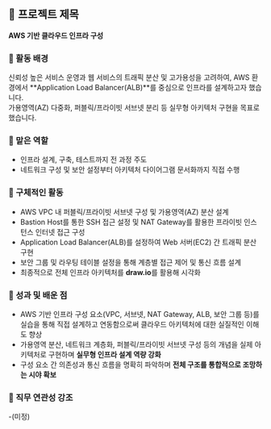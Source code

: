## 📌 프로젝트 제목
**AWS 기반 클라우드 인프라 구성**

### 🔎 활동 배경
신뢰성 높은 서비스 운영과 웹 서비스의 트래픽 분산 및 고가용성을 고려하여, AWS 환경에서 **Application Load Balancer(ALB)**를 중심으로 인프라를 설계하고자 했습니다.  
가용영역(AZ) 다중화, 퍼블릭/프라이빗 서브넷 분리 등 실무형 아키텍처 구현을 목표로 했습니다.


### 🧩 맡은 역할
- 인프라 설계, 구축, 테스트까지 전 과정 주도  
- 네트워크 구성 및 보안 설정부터 아키텍처 다이어그램 문서화까지 직접 수행

### 🔧 구체적인 활동
- AWS VPC 내 퍼블릭/프라이빗 서브넷 구성 및 가용영역(AZ) 분산 설계  
- Bastion Host를 통한 SSH 접근 설정 및 NAT Gateway를 활용한 프라이빗 인스턴스 인터넷 접근 구성  
- Application Load Balancer(ALB)를 설정하여 Web 서버(EC2) 간 트래픽 분산 구현  
- 보안 그룹 및 라우팅 테이블 설정을 통해 계층별 접근 제어 및 통신 흐름 설계  
- 최종적으로 전체 인프라 아키텍처를 **draw.io**를 활용해 시각화

### 🚀 성과 및 배운 점
- AWS 기반 인프라 구성 요소(VPC, 서브넷, NAT Gateway, ALB, 보안 그룹 등)를 실습을 통해 직접 설계하고 연동함으로써 클라우드 아키텍처에 대한 실질적인 이해도 향상  
- 가용영역 분산, 네트워크 계층화, 퍼블릭/프라이빗 서브넷 구성 등의 개념을 실제 아키텍처로 구현하며 **실무형 인프라 설계 역량 강화**  
- 구성 요소 간 의존성과 통신 흐름을 명확히 파악하며 **전체 구조를 통합적으로 조망하는 시야 확보**

### 💼 직무 연관성 강조
-(미정)
